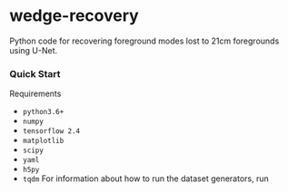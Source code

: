 # wedge-recovery
Python code for recovering foreground modes lost to 21cm foregrounds using U-Net.

### Quick Start
Requirements
* `python3.6+`
* `numpy`
* `tensorflow 2.4`
* `matplotlib`
* `scipy`
* `yaml`
* `h5py`
* `tqdm`
For information about how to run the dataset generators, run
